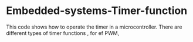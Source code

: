 # Embedded-systems-Timer-function

This code shows how to operate the timer in a microcontroller.
There are different types of timer functions , for ef PWM,

